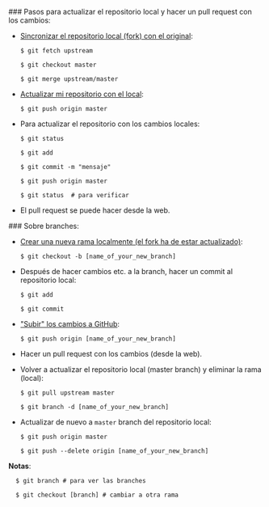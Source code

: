 ### Pasos para actualizar el repositorio local y hacer un pull request con los cambios:

- [Sincronizar el repositorio local (fork) con el original](https://help.github.com/articles/syncing-a-fork/):

      $ git fetch upstream 

      $ git checkout master

      $ git merge upstream/master

- [Actualizar mi repositorio con el local](https://help.github.com/articles/pushing-to-a-remote/):

      $ git push origin master

- Para actualizar el repositorio con los cambios locales:

      $ git status

      $ git add

      $ git commit -m "mensaje"

      $ git push origin master

      $ git status  # para verificar

- El pull request se puede hacer desde la web.


### Sobre branches:

- [Crear una nueva rama localmente (el fork ha de estar actualizado)](https://github.com/Kunena/Kunena-Forum/wiki/Create-a-new-branch-with-git-and-manage-branches):

      $ git checkout -b [name_of_your_new_branch]

- Después de hacer cambios etc. a la branch, hacer un commit al repositorio local:

      $ git add

      $ git commit

- ["Subir" los cambios a GitHub](http://blog.scottlowe.org/2015/01/27/using-fork-branch-git-workflow/):

      $ git push origin [name_of_your_new_branch]

- Hacer un pull request con los cambios (desde la web).

- Volver a actualizar el repositorio local (master branch) y eliminar la rama (local):

      $ git pull upstream master

      $ git branch -d [name_of_your_new_branch]

- Actualizar de nuevo a `master` branch del repositorio local:

      $ git push origin master

      $ git push --delete origin [name_of_your_new_branch]

**Notas**:

      $ git branch # para ver las branches
      
      $ git checkout [branch] # cambiar a otra rama
